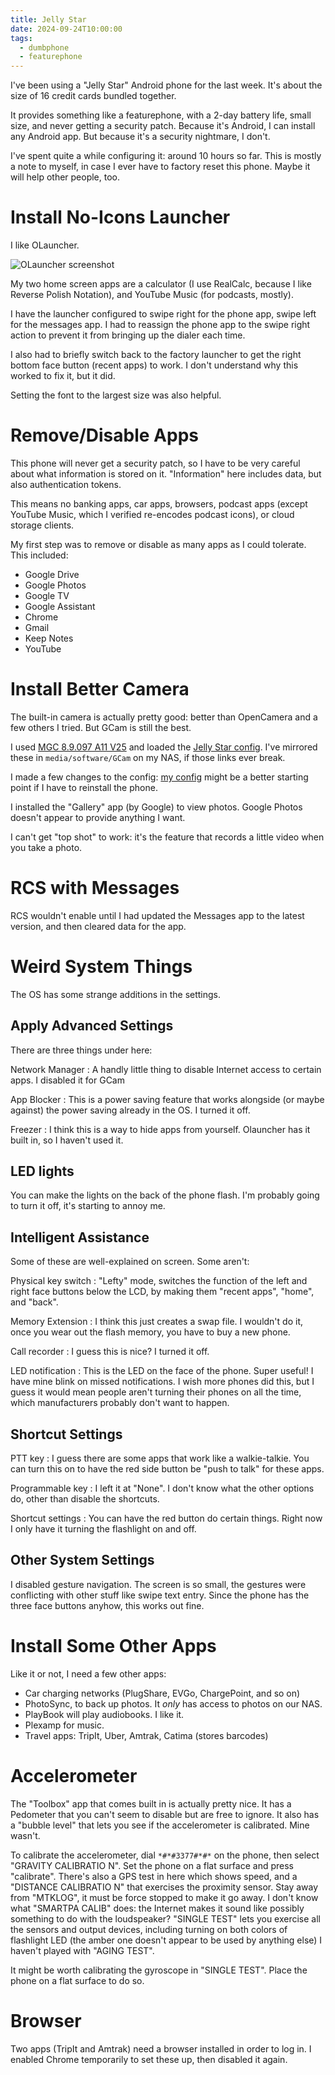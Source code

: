 ```yaml
---
title: Jelly Star
date: 2024-09-24T10:00:00
tags:
  - dumbphone
  - featurephone
---
```


I've been using a "Jelly Star" Android phone for the last week.
It's about the size of 16 credit cards bundled together.

It provides something like a featurephone,
with a 2-day battery life,
small size,
and never getting a security patch.
Because it's Android, I can install any Android app.
But because it's a security nightmare, I don't.

I've spent quite a while configuring it:
around 10 hours so far.
This is mostly a note to myself,
in case I ever have to factory reset this phone.
Maybe it will help other people, too.


Install No-Icons Launcher
=========================

I like OLauncher.

![OLauncher screenshot](Screenshot_20240924-113320.png)

My two home screen apps are a calculator (I use RealCalc,
because I like Reverse Polish Notation), and
YouTube Music (for podcasts, mostly).

I have the launcher configured to swipe right for the phone app,
swipe left for the messages app.
I had to reassign the phone app to the swipe right action
to prevent it from bringing up the dialer each time.

I also had to briefly switch back to the factory launcher
to get the right bottom face button (recent apps) to work.
I don't understand why this worked to fix it, but it did.

Setting the font to the largest size was also helpful.



Remove/Disable Apps
===================

This phone will never get a security patch,
so I have to be very careful about what information is stored on it.
"Information" here includes data,
but also authentication tokens.

This means no banking apps, car apps, browsers, podcast apps (except YouTube Music,
which I verified re-encodes podcast icons), or cloud storage clients.

My first step was to remove or disable as many apps as I could tolerate.
This included:

* Google Drive
* Google Photos
* Google TV
* Google Assistant
* Chrome
* Gmail
* Keep Notes
* YouTube



Install Better Camera
=====================

The built-in camera is actually pretty good:
better than OpenCamera and a few others I tried.
But GCam is still the best.

I used [MGC 8.9.097 A11 V25](https://www.celsoazevedo.com/files/android/google-camera/dev-bsg/f/dl227/)
and loaded the [Jelly Star config](https://www.celsoazevedo.com/files/android/google-camera/f/configs-bsg-05/).
I've mirrored these in `media/software/GCam` on my NAS,
if those links ever break.

I made a few changes to the config:
[my config](js2.xml) might be a better starting point
if I have to reinstall the phone.

I installed the "Gallery" app (by Google)
to view photos.
Google Photos doesn't appear to provide anything I want.

I can't get "top shot" to work:
it's the feature that records a little video when you take a photo.


RCS with Messages
=================

RCS wouldn't enable until I had updated the Messages app to the latest version,
and then cleared data for the app.


Weird System Things
===================

The OS has some strange additions in the settings.

Apply Advanced Settings
-----------------------

There are three things under here:

Network Manager
: A handly little thing to disable Internet access to certain apps.
I disabled it for GCam

App Blocker
: This is a power saving feature that works alongside (or maybe against)
the power saving already in the OS. I turned it off.

Freezer
: I think this is a way to hide apps from yourself.
Olauncher has it built in, so I haven't used it.


LED lights
----------

You can make the lights on the back of the phone flash.
I'm probably going to turn it off,
it's starting to annoy me.

Intelligent Assistance
----------------------

Some of these are well-explained on screen.
Some aren't:

Physical key switch
: "Lefty" mode, switches the function of the left and right face buttons
below the LCD, by making them "recent apps", "home", and "back".

Memory Extension
: I think this just creates a swap file. I wouldn't do it,
once you wear out the flash memory, you have to buy a new phone.

Call recorder
: I guess this is nice? I turned it off.

LED notification
: This is the LED on the face of the phone.
Super useful! I have mine blink on missed notifications.
I wish more phones did this, but I guess it would mean
people aren't turning their phones on all the time,
which manufacturers probably don't want to happen.


Shortcut Settings
----------------

PTT key
: I guess there are some apps that work like a walkie-talkie.
You can turn this on to have the red side button be "push to talk"
for these apps.

Programmable key
: I left it at "None". I don't know what the other options do,
other than disable the shortcuts.

Shortcut settings
: You can have the red button do certain things.
Right now I only have it turning the flashlight on and off.


Other System Settings
---------------------

I disabled gesture navigation.
The screen is so small,
the gestures were conflicting with other stuff like swipe text entry.
Since the phone has the three face buttons anyhow,
this works out fine.


Install Some Other Apps
======================

Like it or not,
I need a few other apps:

* Car charging networks (PlugShare, EVGo, ChargePoint, and so on)
* PhotoSync, to back up photos. It *only* has access to photos on our NAS.
* PlayBook will play audiobooks. I like it.
* Plexamp for music.
* Travel apps: TripIt, Uber, Amtrak, Catima (stores barcodes)


Accelerometer
=======

The "Toolbox" app that comes built in is actually pretty nice.
It has a Pedometer that you can't seem to disable but are free to ignore.
It also has a "bubble level" that lets you see if the accelerometer is calibrated.
Mine wasn't.

To calibrate the accelerometer,
dial `*#*#3377#*#*` on the phone,
then select "GRAVITY CALIBRATIO N".
Set the phone on a flat surface and press "calibrate".
There's also a GPS test in here which shows speed,
and a "DISTANCE CALIBRATIO N" that exercises the proximity sensor.
Stay away from "MTKLOG", it must be force stopped to make it go away.
I don't know what "SMARTPA CALIB" does:
the Internet makes it sound like possibly something to do with the loudspeaker?
"SINGLE TEST" lets you exercise all the sensors and output devices,
including turning on both colors of flashlight LED (the amber one doesn't appear to be used by anything else)
I haven't played with "AGING TEST".

It might be worth calibrating the gyroscope in "SINGLE TEST".
Place the phone on a flat surface to do so.


Browser
=======

Two apps (TripIt and Amtrak) need a browser installed in order to log in.
I enabled Chrome temporarily to set these up,
then disabled it again.
